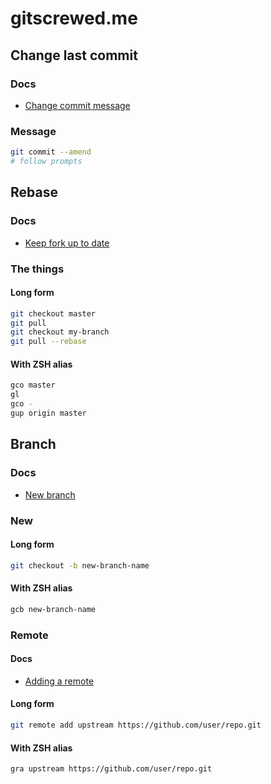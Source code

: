 # gitscrewed.me

## Change last commit

### Docs

- [Change commit message](https://help.github.com/articles/changing-a-commit-message/)

### Message

```bash
git commit --amend
# follow prompts
```

## Rebase

### Docs

- [Keep fork up to date](https://robots.thoughtbot.com/keeping-a-github-fork-updated)

### The things

#### Long form

```bash
git checkout master
git pull
git checkout my-branch
git pull --rebase
```

#### With ZSH alias

```bash
gco master
gl
gco -
gup origin master
```

## Branch

### Docs

- [New branch](https://github.com/Kunena/Kunena-Forum/wiki/Create-a-new-branch-with-git-and-manage-branches)

### New

#### Long form

```bash
git checkout -b new-branch-name
```

#### With ZSH alias

```bash
gcb new-branch-name
```

### Remote

#### Docs

- [Adding a remote](https://help.github.com/articles/adding-a-remote/)

#### Long form

```bash
git remote add upstream https://github.com/user/repo.git
```

#### With ZSH alias

```bash
gra upstream https://github.com/user/repo.git
```

